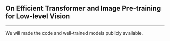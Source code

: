 ## On Efficient Transformer and Image Pre-training for Low-level Vision 

---

We will made the code and well-trained models publicly available.

